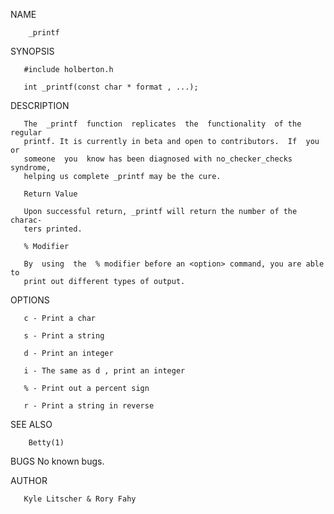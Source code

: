 NAME
       
        _printf 

SYNOPSIS
       
       #include holberton.h

       int _printf(const char * format , ...);
       
DESCRIPTION
       
       The  _printf  function  replicates  the  functionality  of the regular
       printf. It is currently in beta and open to contributors.  If  you  or
       someone  you  know has been diagnosed with no_checker_checks syndrome,
       helping us complete _printf may be the cure.

       Return Value

       Upon successful return, _printf will return the number of the  charac‐
       ters printed.

       % Modifier

       By  using  the  % modifier before an <option> command, you are able to
       print out different types of output.

OPTIONS
       
       c - Print a char

       s - Print a string

       d - Print an integer

       i - The same as d , print an integer

       % - Print out a percent sign

       r - Print a string in reverse

SEE ALSO
       
        Betty(1)

BUGS
       No known bugs.

AUTHOR
       
       Kyle Litscher & Rory Fahy
